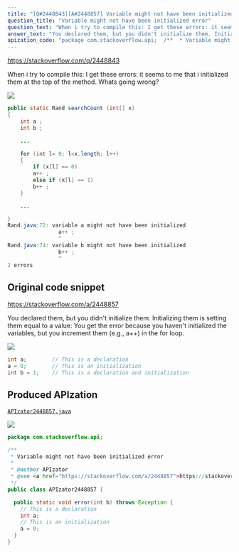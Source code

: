 ```yaml
---
title: "[Q#2448843][A#2448857] Variable might not have been initialized error"
question_title: "Variable might not have been initialized error"
question_text: "When i try to compile this: I get these errors: it seems to me that i initialized them at the top of the method. Whats going wrong?"
answer_text: "You declared them, but you didn't initialize them. Initializing them is setting them equal to a value: You get the error because you haven't initialized the variables, but you increment them (e.g., a++) in the for loop."
apization_code: "package com.stackoverflow.api;  /**  * Variable might not have been initialized error  *  * @author APIzator  * @see <a href=\"https://stackoverflow.com/a/2448857\">https://stackoverflow.com/a/2448857</a>  */ public class APIzator2448857 {    public static void error(int b) throws Exception {     // This is a declaration     int a;     // This is an initialization     a = 0;   } }"
---
```


https://stackoverflow.com/q/2448843

When i try to compile this:
I get these errors:
it seems to me that i initialized them at the top of the method. Whats going wrong?


<div class="code-logo"><img src="/stackoverflow.png" /></div>

```java
public static Rand searchCount (int[] x) 
{
    int a ; 
    int b ; 

    ...   

    for (int l= 0; l<x.length; l++) 
    {
        if (x[l] == 0) 
        a++ ;
        else if (x[l] == 1) 
        b++ ;
    }

    ...   

}
Rand.java:72: variable a might not have been initialized
                a++ ;
                ^
Rand.java:74: variable b might not have been initialized
                b++ ;
                ^
2 errors
```


## Original code snippet

https://stackoverflow.com/a/2448857

You declared them, but you didn&#x27;t initialize them. Initializing them is setting them equal to a value:
You get the error because you haven&#x27;t initialized the variables, but you increment them (e.g., a++) in the for loop.

<div class="code-logo"><img src="/stackoverflow.png" /></div>

```java
int a;        // This is a declaration
a = 0;        // This is an initialization
int b = 1;    // This is a declaration and initialization
```

## Produced APIzation

[`APIzator2448857.java`](https://github.com/pasqualesalza/apization/raw/main/data/search/APIzator2448857.java)

<div class="code-logo"><img src="/apizator.png" /></div>

```java
package com.stackoverflow.api;

/**
 * Variable might not have been initialized error
 *
 * @author APIzator
 * @see <a href="https://stackoverflow.com/a/2448857">https://stackoverflow.com/a/2448857</a>
 */
public class APIzator2448857 {

  public static void error(int b) throws Exception {
    // This is a declaration
    int a;
    // This is an initialization
    a = 0;
  }
}

```